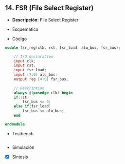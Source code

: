 ## 14. FSR (File Select Register)

- **Descripción:** File Select Register

- Esquemático

- Código
```verilog
module fsr_reg(clk, rst, fsr_load, alu_bus, fsr_bus);

	// I/O declaration
	input clk;
	input rst;
	input fsr_load;
	input [7:0] alu_bus;
	output reg [4:0] fsr_bus;
	
	// Description
	always @(posedge clk) begin
	if(rst)
		fsr_bus <= 0;
	else if(fsr_load)
		fsr_bus <= alu_bus;  
	end

endmodule
```

 - Testbench
```verilog

```

- Simulación

- [x] Sintesis